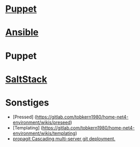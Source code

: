 [Puppet](https://gitlab.com/tobkern1980/home-net4-environment/wikis/puppet)
=======


[Ansible](https://gitlab.com/tobkern1980/home-net4-environment/wikis/ansible)
======

Puppet
======

[SaltStack](https://gitlab.com/tobkern1980/home-net4-environment/wikis/saltstack)
=========


Sonstiges
========

* [Pressed] (https://gitlab.com/tobkern1980/home-net4-environment/wikis/preseed)
* [Templating] (https://gitlab.com/tobkern1980/home-net4-environment/wikis/templating)
* [propagit Cascading multi-server git deployment. ](https://github.com/substack/propagit)
